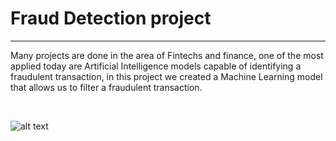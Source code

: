 # Fraud Detection project 
<hr>

Many projects are done in the area of Fintechs and finance, one of the most applied today are Artificial Intelligence models capable of identifying a fraudulent transaction, in this project we created a Machine Learning model that allows us to filter a fraudulent transaction.

<br>

![alt text](https://www.xenonstack.com/wp-content/uploads/xenonstack-credit-card-fraud-detection.png)

